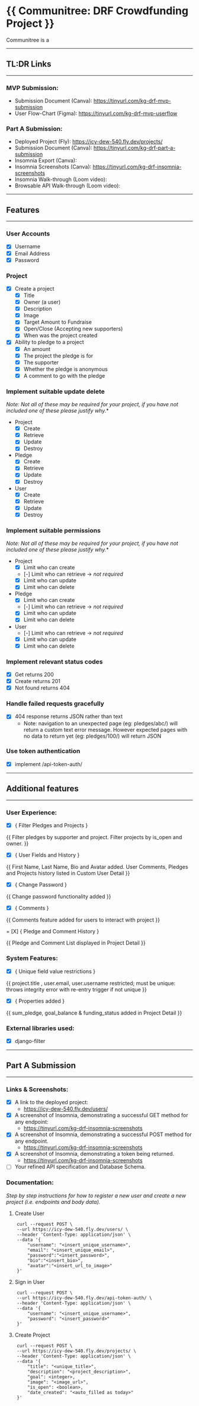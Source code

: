 # {{ Communitree: DRF Crowdfunding Project }}

Communitree is a <insert here>

---
## **TL:DR Links**
---

### **MVP Submission:**
  - Submission Document (Canva): https://tinyurl.com/kg-drf-mvp-submission
  - User Flow-Chart (Figma): https://tinyurl.com/kg-drf-mvp-userflow
  
### **Part A Submission:** 
  - Deployed Project (Fly): https://icy-dew-540.fly.dev/projects/
  - Submission Document (Canva): https://tinyurl.com/kg-drf-part-a-submission
  - Insomnia Export (Canva): <insert>
  - Insomnia Screenshots (Canva): https://tinyurl.com/kg-drf-insomnia-screenshots
  - Insomnia Walk-through (Loom video):
  - Browsable API Walk-through (Loom video):

---
## **Features**
---

### **User Accounts**

- [X] Username
- [X] Email Address
- [X] Password

### **Project**

- [X] Create a project
  - [X] Title
  - [X] Owner (a user)
  - [X] Description
  - [X] Image
  - [X] Target Amount to Fundraise
  - [X] Open/Close (Accepting new supporters)
  - [X] When was the project created
- [X] Ability to pledge to a project
  - [X] An amount
  - [X] The project the pledge is for
  - [X] The supporter
  - [X] Whether the pledge is anonymous
  - [X] A comment to go with the pledge

### <b>Implement suitable update delete</b>

*Note: Not all of these may be required for your project, if you have not included one of these please justify why.**

- Project
  - [X] Create
  - [X] Retrieve
  - [X] Update
  - [X] Destroy
- Pledge
  - [X] Create
  - [X] Retrieve
  - [X] Update
  - [X] Destroy
- User
  - [X] Create
  - [X] Retrieve
  - [X] Update
  - [X] Destroy

### **Implement suitable permissions**

*Note: Not all of these may be required for your project, if you have not included one of these please justify why.**

- Project
  - [X] Limit who can create
  - [-] Limit who can retrieve -> *not required*
  - [X] Limit who can update
  - [X] Limit who can delete
- Pledge
  - [X] Limit who can create
  - [-] Limit who can retrieve -> *not required*
  - [X] Limit who can update
  - [X] Limit who can delete
- User
  - [-] Limit who can retrieve -> *not required*
  - [X] Limit who can update
  - [X] Limit who can delete

### **Implement relevant status codes**

- [X] Get returns 200
- [X] Create returns 201
- [X] Not found returns 404

### **Handle failed requests gracefully** 

- [X] 404 response returns JSON rather than text
  - Note: navigation to an unexpected page (eg: pledges/abc/) will return a custom text error message. However expected pages with no data to return yet (eg: pledges/100/) will return JSON

### **Use token authentication**

- [X] implement /api-token-auth/

---
## Additional features
---

### **User Experience:**

- [X] { Filter Pledges and Projects }

{{ Filter pledges by supporter and project. Filter projects by is_open and owner. }}

- [X] { User Fields and History }

{{ First Name, Last Name, Bio and Avatar added. User Comments, Pledges and Projects history listed in Custom User Detail }}

- [X] { Change Password }

{{ Change password functionality added }}

- [X] { Comments }

{{ Comments feature added for users to interact with project }}

= [X] { Pledge and Comment History }

{{ Pledge and Comment List displayed in Project Detail }}

### **System Features:**

- [X] { Unique field value restrictions }

{{ project.title , user.email, user.username restricted; must be unique: throws integrity error with re-entry trigger if not unique }}

- [X] { Properties added }

{{ sum_pledge, goal_balance & funding_status added in Project Detail }}

### **External libraries used:**

* [X] django-filter

---
## Part A Submission
---


### **Links & Screenshots:**

- [X] A link to the deployed project: 
  - https://icy-dew-540.fly.dev/users/
- [X] A screenshot of Insomnia, demonstrating a successful GET method for any endpoint: 
  - https://tinyurl.com/kg-drf-insomnia-screenshots
- [X] A screenshot of Insomnia, demonstrating a successful POST method for any endpoint.
  - https://tinyurl.com/kg-drf-insomnia-screenshots
- [X] A screenshot of Insomnia, demonstrating a token being returned.
  - https://tinyurl.com/kg-drf-insomnia-screenshots
- [ ] Your refined API specification and Database Schema.

### **Documentation:**

*Step by step instructions for how to register a new user and create a new project (i.e. endpoints and body data).*

1. Create User

```shell
    curl --request POST \
    --url https://icy-dew-540.fly.dev/users/ \
    --header 'Content-Type: application/json' \
    --data '{
        "username": "<insert_unique_username>",
        "email": "<insert_unique_email>",
        "password":"<insert_password>",
        "bio":"<insert_bio>",
        "avatar":"<insert_url_to_image>"
    }'
```

2. Sign in User

```shell
    curl --request POST \
    --url https://icy-dew-540.fly.dev/api-token-auth/ \
    --header 'Content-Type: application/json' \
    --data '{
        "username": "<insert_unique_username>",
        "password": "<insert_password>"
    }'
```

3. Create Project

```shell
    curl --request POST \
    --url https://icy-dew-540.fly.dev/projects/ \
    --header 'Content-Type: application/json' \
    --data '{
        "title": "<unique_title>",
        "description": "<project_description>",
        "goal": <integer>,
        "image": "<image_url>",
        "is_open": <boolean>,
        "date_created": "<auto_filled as today>"
    }'
```

